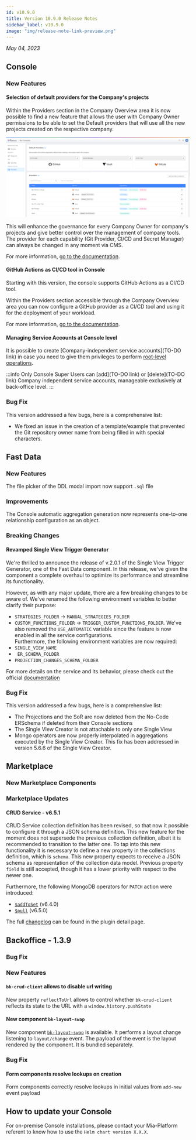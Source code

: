 ```yaml
---
id: v10.9.0
title: Version 10.9.0 Release Notes
sidebar_label: v10.9.0
image: "img/release-note-link-preview.png"
---
```


_May 04, 2023_

## Console

### New Features

#### Selection of default providers for the Company's projects

Within the Providers section in the Company Overview area it is now possible to find a new feature that allows the user with Company Owner permissions to be able to set the Default providers that will use all the new projects created on the respective company.

![Default Providers Selection](./img/v10.9_defaultProvider.png)

This will enhance the governance for every Company Owner for company's projects and give better control over the management of company tools.
The provider for each capability (Git Provider, CI/CD and Secret Manager) can always be changed in any moment via CMS.

For more information, [go to the documentation](/development_suite/set-up-infrastructure/configure-provider.mdx).

#### GitHub Actions as CI/CD tool in Console

Starting with this version, the console supports GitHub Actions as a CI/CD tool.

Within the Providers section accessible through the Company Overview area you can now configure a GitHub provider as a CI/CD tool and using it for the deployment of your workload.

For more information, [go to the documentation](/development_suite/deploy/.mdx).

#### Managing Service Accounts at Console level

It is possible to create [Company-independent service accounts](TO-DO link) in case you need to give them privileges to perform [root-level operations](/development_suite/identity-and-access-management/console-levels-and-permission-management.md).

:::info
Only Console Super Users can [add](TO-DO link) or [delete](TO-DO link) Company independent service accounts, manageable exclusively at back-office level.
:::

### Bug Fix

This version addressed a few bugs, here is a comprehensive list:

* We fixed an issue in the creation of a template/example that prevented the Git repository owner name from being filled in with special characters.

## Fast Data

### New Features

The file picker of the DDL modal import now support `.sql` file 

### Improvements

The Console automatic aggregation generation now represents one-to-one relationship configuration as an object.

### Breaking Changes

#### Revamped Single View Trigger Generator
We're thrilled to announce the release of v.2.0.1 of the Single View Trigger Generator, one of the Fast Data component. In this release, we've given the component a complete overhaul to optimize its performance and streamline its functionality.

However, as with any major update, there are a few breaking changes to be aware of. We've renamed the following environment variables to better clarify their purpose:
- `STRATEGIES_FOLDER` → `MANUAL_STRATEGIES_FOLDER`
- `CUSTOM_FUNCTIONS_FOLDER` → `TRIGGER_CUSTOM_FUNCTIONS_FOLDER`.
We've also removed the `USE_AUTOMATIC` variable since the feature is now enabled in all the service configurations.  
Furthermore, the following environment variables are now required:
- `SINGLE_VIEW_NAME`
- ` ER_SCHEMA_FOLDER`
- `PROJECTION_CHANGES_SCHEMA_FOLDER`

For more details on the service and its behavior, please check out the official [documentation](https://docs.mia-platform.eu/docs/fast_data/single_view_trigger_generator)

### Bug Fix

This version addressed a few bugs, here is a comprehensive list:

* The Projections and the SoR are now deleted from the No-Code ERSchema if deleted from their Console sections
* The Single View Creator is not attachable to only one Single View
* Mongo operators are now properly interpolated in aggregations executed by the Single View Creator. This fix has been addressed in version 5.6.6 of the Single View Creator.

## Marketplace

### New Marketplace Components

### Marketplace Updates

#### CRUD Service - v6.5.1

CRUD Service collection definition has been revised, so that now it possible to configure it through a JSON schema definition.
This new feature for the moment does not supersede the previous collection definition, albeit it is recommended to transition to the latter one.
To tap into this new functionality it is necessary to define a new property in the collections definition, which is `schema`.
This new property expects to receive a JSON schema as representation of the collection data model. Previous property `field` is still accepted, though
it has a lower priority with respect to the newer one.

Furthermore, the following MongoDB operators for `PATCH` action were introduced:

- [`$addToSet`](https://www.mongodb.com/docs/manual/reference/operator/update/addToSet/) (v6.4.0)
- [`$pull`](https://www.mongodb.com/docs/manual/reference/operator/update/pull/) (v6.5.0)

The full [changelog](https://docs.mia-platform.eu/docs/runtime_suite/crud-service/changelog) can be found in the plugin detail page.

## Backoffice - 1.3.9

### Bug Fix

### New Features

#### `bk-crud-client` allows to disable url writing

New property `reflectToUrl` allows to control whether `bk-crud-client` reflects its state to the URL with a `window.history.pushState`

#### New component `bk-layout-swap`

New component [`bk-layout-swap`](/business_suite/backoffice/components/misc.md#bk-layout-swap) is available. It performs a layout change listening to `layout/change` event. The payload of the event is the layout rendered by the component. It is bundled separately.

### Bug Fix

#### Form components resolve lookups on creation

Form components correctly resolve lookups in initial values from `add-new` event payload

## How to update your Console

For on-premise Console installations, please contact your Mia-Platform referent to know how to use the `Helm chart version X.X.X`.
